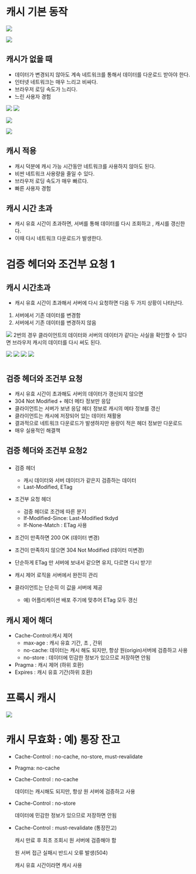 # 캐시 기본 동작

![](https://images.velog.io/images/jinii/post/33599b3d-782a-49d1-9d88-f02a76311a9e/%E1%84%89%E1%85%B3%E1%84%8F%E1%85%B3%E1%84%85%E1%85%B5%E1%86%AB%E1%84%89%E1%85%A3%E1%86%BA%202021-12-11%20%E1%84%8B%E1%85%A9%E1%84%8C%E1%85%A5%E1%86%AB%202.08.59.png)

![](https://images.velog.io/images/jinii/post/85e7f0fc-6563-4e83-a075-b4d52e367fbc/%E1%84%89%E1%85%B3%E1%84%8F%E1%85%B3%E1%84%85%E1%85%B5%E1%86%AB%E1%84%89%E1%85%A3%E1%86%BA%202021-12-11%20%E1%84%8B%E1%85%A9%E1%84%8C%E1%85%A5%E1%86%AB%202.09.03.png)

## 캐시가 없을 때

- 데이터가 변경되지 않아도 계속 네트워크를 통해서 데이터를 다운로드 받아야 한다.
- 인터넷 네트워크는 매우 느리고 비싸다.
- 브라우저 로딩 속도가 느리다.
- 느린 사용자 경험

![](https://images.velog.io/images/jinii/post/0c36f297-8728-47fa-96ba-8f4d1c44817c/%E1%84%89%E1%85%B3%E1%84%8F%E1%85%B3%E1%84%85%E1%85%B5%E1%86%AB%E1%84%89%E1%85%A3%E1%86%BA%202021-12-11%20%E1%84%8B%E1%85%A9%E1%84%8C%E1%85%A5%E1%86%AB%202.10.23.png)
![](https://images.velog.io/images/jinii/post/5c657865-7bab-4a03-bb4d-8cd35f3c83cb/%E1%84%89%E1%85%B3%E1%84%8F%E1%85%B3%E1%84%85%E1%85%B5%E1%86%AB%E1%84%89%E1%85%A3%E1%86%BA%202021-12-11%20%E1%84%8B%E1%85%A9%E1%84%8C%E1%85%A5%E1%86%AB%202.10.29.png)

![](https://images.velog.io/images/jinii/post/39a0ee4d-791a-4043-a5b0-df48fe4f1388/%E1%84%89%E1%85%B3%E1%84%8F%E1%85%B3%E1%84%85%E1%85%B5%E1%86%AB%E1%84%89%E1%85%A3%E1%86%BA%202021-12-11%20%E1%84%8B%E1%85%A9%E1%84%8C%E1%85%A5%E1%86%AB%202.10.33.png)

![](https://images.velog.io/images/jinii/post/507386fa-12ae-4d94-8a4f-d49c6d72aef1/%E1%84%89%E1%85%B3%E1%84%8F%E1%85%B3%E1%84%85%E1%85%B5%E1%86%AB%E1%84%89%E1%85%A3%E1%86%BA%202021-12-11%20%E1%84%8B%E1%85%A9%E1%84%8C%E1%85%A5%E1%86%AB%202.10.37.png)
## 캐시 적용

- 캐시 덕분에 캐시 가능 시간동안 네트워크를 사용하지 않아도 된다.
- 비싼 네트워크 사용량을 줄일 수 있다.
- 브라우저 로딩 속도가 매우 빠르다.
- 빠른 사용자 경험

## 캐시 시간 초과

- 캐시 유효 시간이 초과하면, 서버를 통해 데이터를 다시 조회하고 , 캐시를 갱신한다.
- 이때 다시 네트워크 다운로드가 발생한다.

# 검증 헤더와 조건부 요청 1

## 캐시 시간초과

- 캐시 유효 시간이 초과해서 서버에 다시 요청하면 다음 두 가지 상황이 나타난다.
1. 서버에서 기존 데이터를 변경함
2. 서버에서 기존 데이터를 변경하지 않음

![](https://images.velog.io/images/jinii/post/084a0670-e004-49ba-a341-cfff0d9142d4/%E1%84%89%E1%85%B3%E1%84%8F%E1%85%B3%E1%84%85%E1%85%B5%E1%86%AB%E1%84%89%E1%85%A3%E1%86%BA%202021-12-11%20%E1%84%8B%E1%85%A9%E1%84%8C%E1%85%A5%E1%86%AB%202.13.12.png)
2번의 경우 클라이언트의 데이터와 서버의 데이터가 같다는 사실을 확인할 수 있다면 브라우저 캐시의 데이터를 다시 써도 된다.

![](https://images.velog.io/images/jinii/post/390e708f-4843-4436-bc66-928c50970691/%E1%84%89%E1%85%B3%E1%84%8F%E1%85%B3%E1%84%85%E1%85%B5%E1%86%AB%E1%84%89%E1%85%A3%E1%86%BA%202021-12-11%20%E1%84%8B%E1%85%A9%E1%84%8C%E1%85%A5%E1%86%AB%202.14.41.png)
![](https://images.velog.io/images/jinii/post/39544602-26e0-423a-ad25-050747c48b9b/%E1%84%89%E1%85%B3%E1%84%8F%E1%85%B3%E1%84%85%E1%85%B5%E1%86%AB%E1%84%89%E1%85%A3%E1%86%BA%202021-12-11%20%E1%84%8B%E1%85%A9%E1%84%8C%E1%85%A5%E1%86%AB%202.15.04.png)
![](https://images.velog.io/images/jinii/post/cba14ee9-fd2b-4205-bc5e-69cd5f3dea8a/%E1%84%89%E1%85%B3%E1%84%8F%E1%85%B3%E1%84%85%E1%85%B5%E1%86%AB%E1%84%89%E1%85%A3%E1%86%BA%202021-12-11%20%E1%84%8B%E1%85%A9%E1%84%8C%E1%85%A5%E1%86%AB%202.15.28.png)
![](https://images.velog.io/images/jinii/post/7891fbce-863e-4e4f-90e8-19194902ff74/%E1%84%89%E1%85%B3%E1%84%8F%E1%85%B3%E1%84%85%E1%85%B5%E1%86%AB%E1%84%89%E1%85%A3%E1%86%BA%202021-12-11%20%E1%84%8B%E1%85%A9%E1%84%8C%E1%85%A5%E1%86%AB%202.15.32.png)

# 

## 검증 헤더와 조건부 요청

- 캐시 유효 시간이 초과해도 서버의 데이터가 갱신되지 않으면
- 304 Not Modified + 헤더 메타 정보만 응답
- 클라이언트는 서버가 보낸 응답 헤더 정보로 캐시의 메타 정보를 갱신
- 클라이언트는 캐시에 저장되어 있는 데이터 재활용
- 결과적으로 네트워크 다운로드가 발생하지만 용량이 적은 헤더 정보만 다운로드
- 매우 실용적인 해결책

## 검증 헤더와 조건부 요청2

### 

- 검증 헤더
    - 캐시 데이터와 서버 데이터가 같은지 검증하는 데이터
    - Last-Modified, ETag
- 조건부 요청 헤더
    - 검증 헤더로 조건에 따른 분기
    - If-Modified-Since: Last-Modified tkdyd
    - If-None-Match : ETag 사용
- 조건이 만족하면 200 OK (데이터 변경)
- 조건이 만족하지 않으면 304 Not Modified (데이터 미변경)

- 단순하게 ETag 만 서버에 보내서 같으면 유지, 다르면 다시 받기!
- 캐시 제어 로직을 서버에서 완전히 관리
- 클라이언트는 단순히 이 값을 서버에 제공
    - 예) 어플리케이션 배포 주기에 맞추어 ETag 모두 갱신

## 캐시 제어 해더

- Cache-Control:캐시 제어
    - max-age : 캐시 유효 기간, 초 , 간위
    - no-cache: 데이터는 캐시 해도 되지만, 항상 원(origin)서버에 검증하고 사용
    - no-store : 데이터에 민감한 정보가 있으므로 저장하면 안됨
- Pragma : 캐시 제어 (하위 호환)
- Expires : 캐시 유효 기간(하위 호환)

# 프록시 캐시

![](https://images.velog.io/images/jinii/post/0688c1f7-23c7-4611-9f8d-87f87b9879c2/%E1%84%89%E1%85%B3%E1%84%8F%E1%85%B3%E1%84%85%E1%85%B5%E1%86%AB%E1%84%89%E1%85%A3%E1%86%BA%202021-12-11%20%E1%84%8B%E1%85%A9%E1%84%8C%E1%85%A5%E1%86%AB%202.36.53.png)
# 캐시 무효화 : 예) 통장 잔고

- Cache-Control : no-cache, no-store, must-revalidate
- Pragma: no-cache

- Cache-Control : no-cache
    
    데이터는 캐시해도 되지만, 항상 원 서버에 검증하고 사용
    
- Cache-Control : no-store
    
    데이터에 민감한 정보가 있으므로 저장하면 안됨
    
- Cache-Control : must-revalidate (통장잔고)
    
    캐시 만료 후 최초 조회시 원 서버에 검증해야 함 
    
    원 서버 접근 실패시 반드시 오류 발생(504)
    
    캐시 유효 시간이라면 캐시 사용
